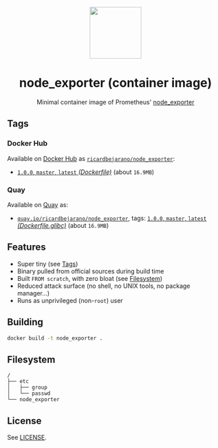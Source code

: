 <p align="center"><img src="https://emojipedia-us.s3.dualstack.us-west-1.amazonaws.com/thumbs/320/apple/198/fire-extinguisher_1f9ef.png" width="120px"></p>
<h1 align="center">node_exporter (container image)</h1>
<p align="center">Minimal container image of Prometheus' <a href="https://github.com/prometheus/node_exporter">node_exporter</a></p>


## Tags

### Docker Hub

Available on [Docker Hub](https://hub.docker.com) as [`ricardbejarano/node_exporter`](https://hub.docker.com/r/ricardbejarano/node_exporter):

- [`1.0.0`, `master`, `latest` *(Dockerfile)*](https://github.com/ricardbejarano/node_exporter/blob/master/Dockerfile) (about `16.9MB`)

### Quay

Available on [Quay](https://quay.io) as:

- [`quay.io/ricardbejarano/node_exporter`](https://quay.io/repository/ricardbejarano/node_exporter), tags: [`1.0.0`, `master`, `latest` *(Dockerfile.glibc)*](https://github.com/ricardbejarano/node_exporter/blob/master/Dockerfile.glibc) (about `16.9MB`)


## Features

* Super tiny (see [Tags](#tags))
* Binary pulled from official sources during build time
* Built `FROM scratch`, with zero bloat (see [Filesystem](#filesystem))
* Reduced attack surface (no shell, no UNIX tools, no package manager...)
* Runs as unprivileged (non-`root`) user


## Building

```bash
docker build -t node_exporter .
```


## Filesystem

```
/
├── etc
│   ├── group
│   └── passwd
└── node_exporter
```


## License

See [LICENSE](https://github.com/ricardbejarano/node_exporter/blob/master/LICENSE).
